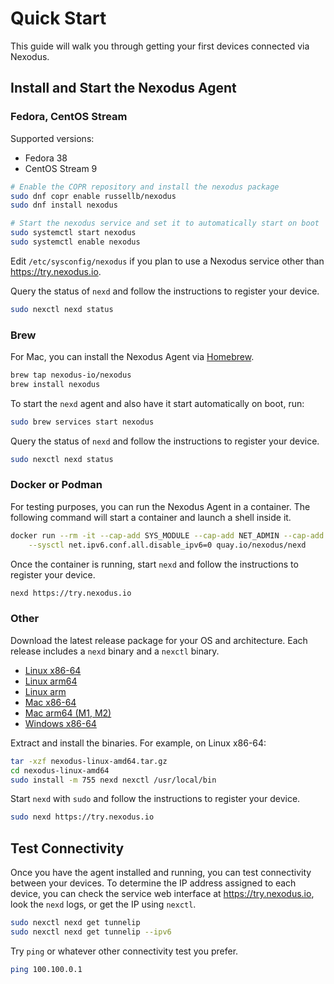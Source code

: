 # Quick Start

This guide will walk you through getting your first devices connected via Nexodus.

## Install and Start the Nexodus Agent

### Fedora, CentOS Stream

Supported versions:

- Fedora 38
- CentOS Stream 9

```sh
# Enable the COPR repository and install the nexodus package
sudo dnf copr enable russellb/nexodus
sudo dnf install nexodus

# Start the nexodus service and set it to automatically start on boot
sudo systemctl start nexodus
sudo systemctl enable nexodus
```

Edit `/etc/sysconfig/nexodus` if you plan to use a Nexodus service other than <https://try.nexodus.io>.

Query the status of `nexd` and follow the instructions to register your device.

```sh
sudo nexctl nexd status
```

### Brew

For Mac, you can install the Nexodus Agent via [Homebrew](https://brew.sh/).

```sh
brew tap nexodus-io/nexodus
brew install nexodus
```

To start the `nexd` agent and also have it start automatically on boot, run:

```sh
sudo brew services start nexodus
```

Query the status of `nexd` and follow the instructions to register your device.

```sh
sudo nexctl nexd status
```

### Docker or Podman

For testing purposes, you can run the Nexodus Agent in a container. The following command will start a container and launch a shell inside it.

```sh
docker run --rm -it --cap-add SYS_MODULE --cap-add NET_ADMIN --cap-add NET_RAW \
    --sysctl net.ipv6.conf.all.disable_ipv6=0 quay.io/nexodus/nexd
```

Once the container is running, start `nexd` and follow the instructions to register your device.

```sh
nexd https://try.nexodus.io
```

### Other

Download the latest release package for your OS and architecture. Each release includes a `nexd` binary and a `nexctl` binary.

- [Linux x86-64](https://nexodus-io.s3.amazonaws.com/qa/nexodus-linux-amd64.tar.gz)
- [Linux arm64](https://nexodus-io.s3.amazonaws.com/qa/nexodus-linux-arm64.tar.gz)
- [Linux arm](https://nexodus-io.s3.amazonaws.com/qa/nexodus-linux-arm.tar.gz)
- [Mac x86-64](https://nexodus-io.s3.amazonaws.com/qa/nexodus-darwin-amd64.tar.gz)
- [Mac arm64 (M1, M2)](https://nexodus-io.s3.amazonaws.com/qa/nexodus-darwin-arm64.tar.gz)
- [Windows x86-64](https://nexodus-io.s3.amazonaws.com/qa/nexodus-windows-amd64.zip)

Extract and install the binaries. For example, on Linux x86-64:

```sh
tar -xzf nexodus-linux-amd64.tar.gz
cd nexodus-linux-amd64
sudo install -m 755 nexd nexctl /usr/local/bin
```

Start `nexd` with `sudo` and follow the instructions to register your device.

```sh
sudo nexd https://try.nexodus.io
```

## Test Connectivity

Once you have the agent installed and running, you can test connectivity between your devices. To determine the IP address assigned to each device, you can check the service web interface at <https://try.nexodus.io>, look the `nexd` logs, or get the IP using `nexctl`.

```sh
sudo nexctl nexd get tunnelip
sudo nexctl nexd get tunnelip --ipv6
```

Try `ping` or whatever other connectivity test you prefer.

```sh
ping 100.100.0.1
```
